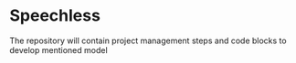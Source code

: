 # Speechless
The repository will contain project management steps and code blocks to develop mentioned model

